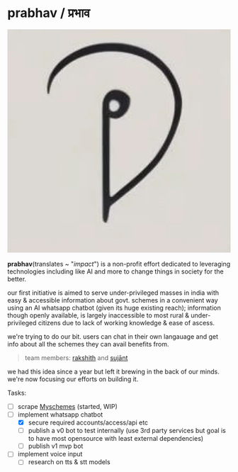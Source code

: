 # prabhav / प्रभाव
![prabhav_icon](./assets/prabhav_icon.webp)

**prabhav**(translates ~ "*impact*") is a non-profit effort dedicated to leveraging technologies including like AI and more to change things in society for the better.


our first initiative is aimed to serve under-privileged masses in india with easy & accessible information about govt. schemes in a convenient way using an AI whatsapp chatbot (given its huge existing reach); information though openly available, is largely inaccessible to most rural & under-privileged citizens due to lack of working knowledge & ease of ascess. 

we're trying to do our bit. users can chat in their own langauage and get info about all the schemes they can avail benefits from. 

> team members: [rakshith](https://x.com/rakshithsajjan) and [sujānt](https://x.com/sujantkumarkv) 

we had this idea since a year but left it brewing in the back of our minds. we're now focusing our efforts on building it. 

Tasks:
- [ ] scrape [Myschemes](https://www.myscheme.gov.in) (started, WIP)
- [ ] implement whatsapp chatbot
    - [x] secure required accounts/access/api etc
    - [ ] publish a v0 bot to test internally (use 3rd party services but goal is to have most opensource with least external dependencies)
    - [ ] publish v1 mvp bot
- [ ] implement voice input
    - [ ] research on tts & stt models